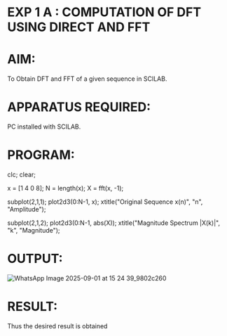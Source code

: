 # EXP 1 A : COMPUTATION OF DFT USING DIRECT AND FFT

# AIM: 
To Obtain DFT and FFT of a given sequence in SCILAB. 

# APPARATUS REQUIRED: 
PC installed with SCILAB. 

# PROGRAM: 
clc;
clear;

x = [1 4 0 8];
N = length(x);
X = fft(x, -1);

subplot(2,1,1);
plot2d3(0:N-1, x);
xtitle("Original Sequence x(n)", "n", "Amplitude");

subplot(2,1,2);
plot2d3(0:N-1, abs(X));
xtitle("Magnitude Spectrum |X(k)|", "k", "Magnitude"); 

# OUTPUT: 
![WhatsApp Image 2025-09-01 at 15 24 39_9802c260](https://github.com/user-attachments/assets/6bc1db20-df07-49bd-91da-14b8ee49d8c6)


# RESULT: 
Thus the desired result is obtained
